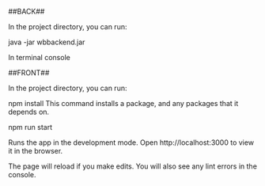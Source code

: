 ##BACK##

In the project directory, you can run:

java -jar wbbackend.jar

In terminal console


##FRONT##

In the project directory, you can run:

npm install
This command installs a package, and any packages that it depends on.

npm run start

Runs the app in the development mode.
Open http://localhost:3000 to view it in the browser.

The page will reload if you make edits.
You will also see any lint errors in the console.